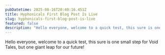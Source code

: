 ```yaml
---
pubDatetime: 2025-08-16T20:40:16.451Z
title: Hyphonicals First Blog Post Is Live
slug: hyphonicals-first-blog-post-is-live
featured: false
description: "Hello everyone, welcome to a quick test, this sure is one small step for Void Tales, but one giant l..."
---
```


Hello everyone, welcome to a quick test, this sure is one small step for Void Tales, but one giant leap for our future!